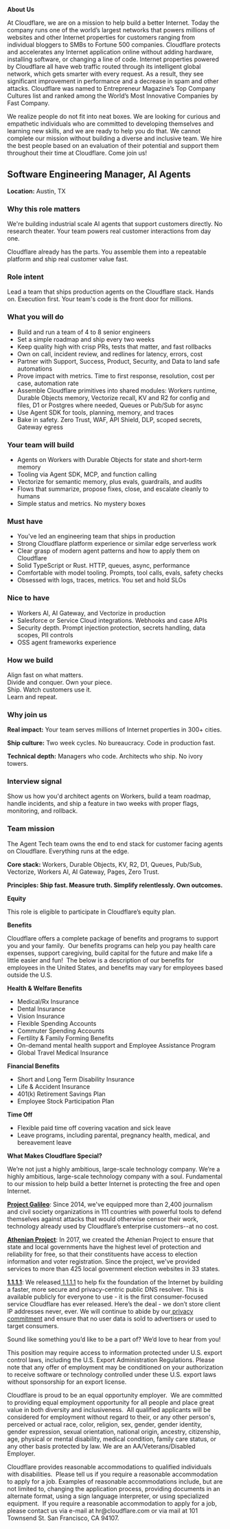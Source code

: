 <div class="content-intro">
	<div><strong>About Us</strong></div>
	<div>
		<p>At Cloudflare, we are on a mission to help build a better Internet. Today the company runs one of the world’s largest networks that powers millions of websites and other Internet properties for customers ranging from individual bloggers to SMBs to Fortune 500 companies. Cloudflare protects and accelerates any Internet application online without adding hardware, installing software, or changing a line of code. Internet properties powered by Cloudflare all have web traffic routed through its intelligent global network, which gets smarter with every request. As a result, they see significant improvement in performance and a decrease in spam and other attacks. Cloudflare was named to Entrepreneur Magazine’s Top Company Cultures list and ranked among the World’s Most Innovative Companies by Fast Company.&nbsp;</p>
		<p><span style="font-weight: 400;">We realize people do not fit into neat boxes. We are looking for curious and empathetic individuals who are committed to developing themselves and learning new skills, and we are ready to help you do that. We cannot complete our mission without building a diverse and inclusive team. We hire the best people based on an evaluation of their potential and support them throughout their time at Cloudflare. Come join us!&nbsp;</span></p>
	</div>
</div>
<h2><strong>Software Engineering Manager, AI Agents</strong></h2>
<p><strong>Location:</strong> Austin, TX&nbsp;</p>
<h3><strong>Why this role matters</strong></h3>
<p>We're building industrial scale AI agents that support customers directly. No research theater. Your team powers real customer interactions from day one.</p>
<p>Cloudflare already has the parts. You assemble them into a repeatable platform and ship real customer value fast.</p>
<h3><strong>Role intent</strong></h3>
<p>Lead a team that ships production agents on the Cloudflare stack. Hands on. Execution first. Your team's code is the front door for millions.</p>
<h3><strong>What you will do</strong></h3>
<ul>
	<li>Build and run a team of 4 to 8 senior engineers</li>
	<li>Set a simple roadmap and ship every two weeks</li>
	<li>Keep quality high with crisp PRs, tests that matter, and fast rollbacks</li>
	<li>Own on call, incident review, and redlines for latency, errors, cost</li>
	<li>Partner with Support, Success, Product, Security, and Data to land safe automations</li>
	<li>Prove impact with metrics. Time to first response, resolution, cost per case, automation rate</li>
	<li>Assemble Cloudflare primitives into shared modules: Workers runtime, Durable Objects memory, Vectorize recall, KV and R2 for config and files, D1 or Postgres where needed, Queues or Pub/Sub for async</li>
	<li>Use Agent SDK for tools, planning, memory, and traces</li>
	<li>Bake in safety. Zero Trust, WAF, API Shield, DLP, scoped secrets, Gateway egress</li>
</ul>
<h3><strong>Your team will build</strong></h3>
<ul>
	<li>Agents on Workers with Durable Objects for state and short-term memory</li>
	<li>Tooling via Agent SDK, MCP, and function calling</li>
	<li>Vectorize for semantic memory, plus evals, guardrails, and audits</li>
	<li>Flows that summarize, propose fixes, close, and escalate cleanly to humans</li>
	<li>Simple status and metrics. No mystery boxes</li>
</ul>
<h3><strong>Must have</strong></h3>
<ul>
	<li>You've led an engineering team that ships in production</li>
	<li>Strong Cloudflare platform experience or similar edge serverless work</li>
	<li>Clear grasp of modern agent patterns and how to apply them on Cloudflare</li>
	<li>Solid TypeScript or Rust. HTTP, queues, async, performance</li>
	<li>Comfortable with model tooling. Prompts, tool calls, evals, safety checks</li>
	<li>Obsessed with logs, traces, metrics. You set and hold SLOs</li>
</ul>
<h3><strong>Nice to have</strong></h3>
<ul>
	<li>Workers AI, AI Gateway, and Vectorize in production</li>
	<li>Salesforce or Service Cloud integrations. Webhooks and case APIs</li>
	<li>Security depth. Prompt injection protection, secrets handling, data scopes, PII controls</li>
	<li>OSS agent frameworks experience</li>
</ul>
<h3><strong>How we build</strong></h3>
<p>Align fast on what matters.<br>Divide and conquer. Own your piece.<br>Ship. Watch customers use it.<br>Learn and repeat.</p>
<h3><strong>Why join us</strong></h3>
<p><strong>Real impact:</strong> Your team serves millions of Internet properties in 300+ cities.</p>
<p><strong>Ship culture:</strong> Two week cycles. No bureaucracy. Code in production fast.</p>
<p><strong>Technical depth:</strong> Managers who code. Architects who ship. No ivory towers.</p>
<h3><strong>Interview signal</strong></h3>
<p>Show us how you'd architect agents on Workers, build a team roadmap, handle incidents, and ship a feature in two weeks with proper flags, monitoring, and rollback.</p>
<h3><strong>Team mission</strong></h3>
<p>The Agent Tech team owns the end to end stack for customer facing agents on Cloudflare. Everything runs at the edge.</p>
<p><strong>Core stack:</strong> Workers, Durable Objects, KV, R2, D1, Queues, Pub/Sub, Vectorize, Workers AI, AI Gateway, Pages, Zero Trust.</p>
<p><strong>Principles: Ship fast. Measure truth. Simplify relentlessly. Own outcomes.</strong></p>
<p><strong>Equity</strong></p>
<p>This role is eligible to participate in Cloudflare’s equity plan.</p>
<p><strong>Benefits</strong></p>
<p>Cloudflare offers a complete package of benefits and programs to support you and your family.&nbsp; Our benefits programs can help you pay health care expenses, support caregiving, build capital for the future and make life a little easier and fun!&nbsp; The below is a description of our benefits for employees in the United States, and benefits may vary for employees based outside the U.S.</p>
<p><strong>Health &amp; Welfare Benefits</strong></p>
<ul>
	<li>Medical/Rx Insurance</li>
	<li>Dental Insurance</li>
	<li>Vision Insurance</li>
	<li>Flexible Spending Accounts</li>
	<li>Commuter Spending Accounts</li>
	<li>Fertility &amp; Family Forming Benefits</li>
	<li>On-demand mental health support and Employee Assistance Program</li>
	<li>Global Travel Medical Insurance</li>
</ul>
<p><strong>Financial Benefits</strong></p>
<ul>
	<li>Short and Long Term Disability Insurance</li>
	<li>Life &amp; Accident Insurance</li>
	<li>401(k) Retirement Savings Plan</li>
	<li>Employee Stock Participation Plan</li>
</ul>
<p><strong>Time Off</strong></p>
<ul>
	<li>Flexible paid time off covering vacation and sick leave</li>
	<li>Leave programs, including parental, pregnancy health, medical, and bereavement leave</li>
</ul>
<div class="content-conclusion">
	<p><strong>What Makes Cloudflare Special?</strong></p>
	<p><span style="font-weight: 400;">We’re not just a highly ambitious, large-scale technology company. We’re a highly ambitious, large-scale technology company with a soul. Fundamental to our mission to help build a better Internet is protecting the free and open Internet.</span></p>
	<p><a href="https://blog.cloudflare.com/protecting-free-expression-online/"><strong>Project Galileo</strong></a><span style="font-weight: 400;">: Since 2014, we've equipped more than 2,400 journalism and civil society organizations in 111 countries with powerful tools to defend themselves against attacks that would otherwise censor their work, technology already used by Cloudflare’s enterprise customers--at no cost.</span></p>
	<p><strong><a href="https://www.cloudflare.com/athenian/">Athenian Project</a></strong><span style="font-weight: 400;">: In 2017, we created the Athenian Project to ensure that state and local governments have the highest level of protection and reliability for free, so that their constituents have access to election information and voter registration. Since the project, we've provided services to more than 425 local government election websites in 33 states.</span></p>
	<p><a href="https://1.1.1.1/"><strong>1.1.1.1</strong></a><span style="font-weight: 400;">: We released</span><a href="https://1.1.1.1/"> <span style="font-weight: 400;">1.1.1.1</span></a><span style="font-weight: 400;"> to help fix the foundation of the Internet by building a faster, more secure and privacy-centric public DNS resolver. This is available publicly for everyone to use - it is the first consumer-focused service Cloudflare has ever released. Here’s the deal - we don’t store client IP addresses never, ever. We will continue to abide by our</span><a href="https://developers.cloudflare.com/1.1.1.1/privacy/public-dns-resolver"> privacy commitment</a><span style="font-weight: 400;"> and ensure that no user data is sold to advertisers or used to target consumers.</span></p>
	<p><span style="font-weight: 400;">Sound like something you’d like to be a part of? We’d love to hear from you!</span></p>
	<p><span style="font-weight: 400;">This position may require access to information protected under U.S. export control laws, including the U.S. Export Administration Regulations. Please note that any offer of employment may be conditioned on your authorization to receive software or technology controlled under these U.S. export laws without sponsorship for an export license.</span></p>
	<p><span style="font-weight: 400;">Cloudflare is proud to be an equal opportunity employer. &nbsp;We are committed to providing equal employment opportunity for all people and place great value in both diversity and inclusiveness. &nbsp;All qualified applicants will be considered for employment without regard to their, or any other person's, perceived or actual</span> <span style="font-weight: 400;">race, color, religion, sex, gender, gender identity, gender expression, sexual orientation, national origin, ancestry, citizenship, age, physical or mental disability, medical condition, family care status, or any other basis protected by law. </span><span style="font-weight: 400;">We are an AA/Veterans/Disabled Employer.</span></p>
	<p><span style="font-weight: 400;">Cloudflare provides reasonable accommodations to qualified individuals with disabilities. &nbsp;Please tell us if you require a reasonable accommodation to apply for a job. Examples of reasonable accommodations include, but are not limited to, changing the application process, providing documents in an alternate format, using a sign language interpreter, or using specialized equipment. &nbsp;If you require a reasonable accommodation to apply for a job, please contact us via e-mail at </span><span style="font-weight: 400;">hr@cloudflare.com</span><span style="font-weight: 400;"> or via mail at 101 Townsend St. San Francisco, CA 94107.</span></p>
</div>